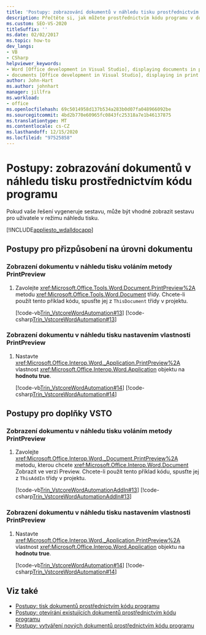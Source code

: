 ```yaml
---
title: 'Postupy: zobrazování dokumentů v náhledu tisku prostřednictvím kódu programu'
description: Přečtěte si, jak můžete prostřednictvím kódu programu v dokumentu Microsoft Wordu zobrazit dokumenty v náhledu tisku.
ms.custom: SEO-VS-2020
titleSuffix: ''
ms.date: 02/02/2017
ms.topic: how-to
dev_langs:
- VB
- CSharp
helpviewer_keywords:
- Word [Office development in Visual Studio], displaying documents in print preview
- documents [Office development in Visual Studio], displaying in print preview
author: John-Hart
ms.author: johnhart
manager: jillfra
ms.workload:
- office
ms.openlocfilehash: 69c5014958d137b534a283b0d07fa048966092be
ms.sourcegitcommit: 4bd2b770e60965fc0843fc25318a7e1b46137875
ms.translationtype: MT
ms.contentlocale: cs-CZ
ms.lasthandoff: 12/15/2020
ms.locfileid: "97525858"
---
```

# <a name="how-to-programmatically-display-documents-in-print-preview"></a>Postupy: zobrazování dokumentů v náhledu tisku prostřednictvím kódu programu
  Pokud vaše řešení vygeneruje sestavu, může být vhodné zobrazit sestavu pro uživatele v režimu náhledu tisku.

 [!INCLUDE[appliesto_wdalldocapp](../vsto/includes/appliesto-wdalldocapp-md.md)]

## <a name="procedures-for-document-level-customizations"></a>Postupy pro přizpůsobení na úrovni dokumentu

### <a name="to-display-a-document-in-print-preview-by-calling-the-printpreview-method"></a>Zobrazení dokumentu v náhledu tisku voláním metody PrintPreview

1. Zavolejte <xref:Microsoft.Office.Tools.Word.Document.PrintPreview%2A> metodu <xref:Microsoft.Office.Tools.Word.Document> třídy. Chcete-li použít tento příklad kódu, spusťte jej z `ThisDocument` třídy v projektu.

     [!code-vb[Trin_VstcoreWordAutomation#13](../vsto/codesnippet/VisualBasic/Trin_VstcoreWordAutomationVB/ThisDocument.vb#13)]
     [!code-csharp[Trin_VstcoreWordAutomation#13](../vsto/codesnippet/CSharp/Trin_VstcoreWordAutomationCS/ThisDocument.cs#13)]

### <a name="to-display-a-document-in-print-preview-by-setting-the-printpreview-property"></a>Zobrazení dokumentu v náhledu tisku nastavením vlastnosti PrintPreview

1. Nastavte <xref:Microsoft.Office.Interop.Word._Application.PrintPreview%2A> vlastnost <xref:Microsoft.Office.Interop.Word.Application> objektu na **hodnotu true**.

     [!code-vb[Trin_VstcoreWordAutomation#14](../vsto/codesnippet/VisualBasic/Trin_VstcoreWordAutomationVB/ThisDocument.vb#14)]
     [!code-csharp[Trin_VstcoreWordAutomation#14](../vsto/codesnippet/CSharp/Trin_VstcoreWordAutomationCS/ThisDocument.cs#14)]

## <a name="procedures-for-vsto-add-ins"></a>Postupy pro doplňky VSTO

### <a name="to-display-a-document-in-print-preview-by-calling-the-printpreview-method"></a>Zobrazení dokumentu v náhledu tisku voláním metody PrintPreview

1. Zavolejte <xref:Microsoft.Office.Interop.Word._Document.PrintPreview%2A> metodu, kterou chcete <xref:Microsoft.Office.Interop.Word.Document> Zobrazit ve verzi Preview. Chcete-li použít tento příklad kódu, spusťte jej z `ThisAddIn` třídy v projektu.

     [!code-vb[Trin_VstcoreWordAutomationAddIn#13](../vsto/codesnippet/VisualBasic/Trin_VstcoreWordAutomationAddIn/ThisAddIn.vb#13)]
     [!code-csharp[Trin_VstcoreWordAutomationAddIn#13](../vsto/codesnippet/CSharp/Trin_VstcoreWordAutomationAddIn/ThisAddIn.cs#13)]

### <a name="to-display-a-document-in-print-preview-by-setting-the-printpreview-property"></a>Zobrazení dokumentu v náhledu tisku nastavením vlastnosti PrintPreview

1. Nastavte <xref:Microsoft.Office.Interop.Word._Application.PrintPreview%2A> vlastnost <xref:Microsoft.Office.Interop.Word.Application> objektu na **hodnotu true**.

     [!code-vb[Trin_VstcoreWordAutomation#14](../vsto/codesnippet/VisualBasic/Trin_VstcoreWordAutomationVB/ThisDocument.vb#14)]
     [!code-csharp[Trin_VstcoreWordAutomation#14](../vsto/codesnippet/CSharp/Trin_VstcoreWordAutomationCS/ThisDocument.cs#14)]

## <a name="see-also"></a>Viz také
- [Postupy: tisk dokumentů prostřednictvím kódu programu](../vsto/how-to-programmatically-print-documents.md)
- [Postupy: otevírání existujících dokumentů prostřednictvím kódu programu](../vsto/how-to-programmatically-open-existing-documents.md)
- [Postupy: vytváření nových dokumentů prostřednictvím kódu programu](../vsto/how-to-programmatically-create-new-documents.md)
